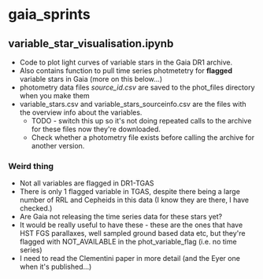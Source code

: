 # gaia_sprints

## variable_star_visualisation.ipynb

* Code to plot light curves of variable stars in the Gaia DR1 archive.
* Also contains function to pull time series photmetetry for **flagged** variable stars in Gaia (more on this below...)
* photometry data files *source_id.csv* are saved to the phot_files directory when you make them
* variable_stars.csv and variable_stars_sourceinfo.csv are the files with the overview info about the variables.
  - TODO - switch this up so it's not doing repeated calls to the archive for these files now they're downloaded. 
  - Check whether a photometry file exists before calling the archive for another version.

### Weird thing 
* Not all variables are flagged in DR1-TGAS
* There is only 1 flagged variable in TGAS, despite there being a large number of RRL and Cepheids in this data (I know they are there, I have checked.)
* Are Gaia not releasing the time series data for these stars yet?
* It would be really useful to have these - these are the ones that have HST FGS parallaxes, well sampled ground based data etc, but they're flagged with NOT_AVAILABLE in the phot_variable_flag (i.e. no time series)
* I need to read the Clementini paper in more detail (and the Eyer one when it's published...)
